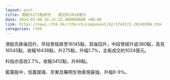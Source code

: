 ```yaml
---
layout: post
title: 港股升275點收市   成交約1024億元
date: 2024-03-06 16:22:22.000000000 +08:00
link: https://news.rthk.hk/rthk/ch/component/k2/1743372-20240306.htm
categories: rthk
---
```


港股先跌後回升，早段曾經跌至16145點，其後回升，中段曾經升逾380點，高見16545點，收報16438點，升275點，升幅1.7%，主板成交約1024億元。

科指亦高收2.7%，收報3412點，升88點。

藍籌股中，信義玻璃、京東及藥明生物表現最強，升幅6-9%。
